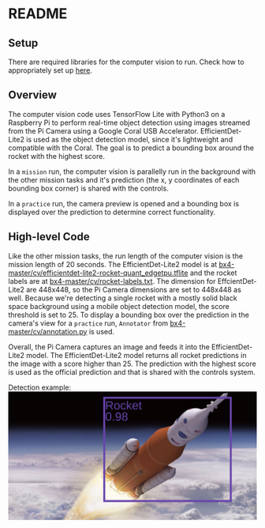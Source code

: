 # README

## Setup

There are required libraries for the computer vision to run. Check how to appropriately set up 
[here](./SETUP.md).

## Overview
The computer vision code uses TensorFlow Lite with Python3 on a Raspberry Pi to perform real-time 
object detection using images streamed from the Pi Camera using a Google Coral USB Accelerator. 
EfficientDet-Lite2 is used as the object detection model, since it's lightweight and compatible 
with the Coral. The goal is to predict a bounding box around the rocket with the highest score.

In a `mission` run, the computer vision is parallelly run in the background with the other mission
tasks and it's prediction (the x, y coordinates of each bounding box corner) is shared with the controls.

In a `practice` run, the camera preview is opened and a bounding box is displayed over the prediction
to determine correct functionality.

## High-level Code

Like the other mission tasks, the run length of the computer vision is the mission length of 20 seconds.
The EfficientDet-Lite2 model is at [bx4-master/cv/efficientdet-lite2-rocket-quant_edgetpu.tflite](./efficientdet-lite2-rocket-quant_edgetpu.tflite)
and the rocket labels are at [bx4-master/cv/rocket-labels.txt](./rocket-labels.txt). The dimension for
EffcientDet-Lite2 are 448x448, so the Pi Camera dimensions are set to 448x448 as well. Because we're detecting
a single rocket with a mostly solid black space background using a mobile object detection model, the score 
threshold is set to 25. To display a bounding box over the prediction in the camera's view for a `practice` 
run, `Annotator` from [bx4-master/cv/annotation.py](./annotation.py) is used.

Overall, the Pi Camera captures an image and feeds it into the EfficientDet-Lite2 model. The EfficientDet-Lite2
model returns all rocket predictions in the image with a score higher than 25. The prediction with the highest
score is used as the official prediction and that is shared with the controls system.

Detection example:
![plot](./detection.jpg)